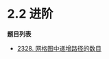 # 2.2 进阶

**题目列表**

- [2328. 网格图中递增路径的数目](https://leetcode.cn/problems/number-of-increasing-paths-in-a-grid/description/)
